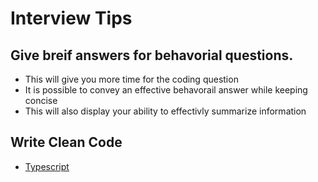 # Interview Tips

## Give breif answers for behavorial questions. 
- This will give you more time for the coding question
- It is possible to convey an effective behavorail answer while keeping concise
- This will also display your ability to effectivly summarize information




## Write Clean Code
- [Typescript](https://github.com/labs42io/clean-code-typescript)
